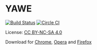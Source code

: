 # YAWE
[![Build Status](https://travis-ci.org/davidkna/YAWE.svg?branch=master)](https://travis-ci.org/davidkna/YAWE)
[![Circle CI](https://circleci.com/gh/davidkna/YAWE.svg?style=svg)](https://circleci.com/gh/davidkna/YAWE)

License: [CC BY-NC-SA 4.0](http://creativecommons.org/licenses/by-nc-sa/4.0/)

Download for [Chrome](https://chrome.google.com/webstore/detail/daffpdngkoncjmbmpbmpkpehjjkffinb/), [Opera](https://addons.opera.com/de/extensions/details/yawe-yet-another-wiki-extension/) and [Firefox](https://addons.mozilla.org/de/firefox/addon/yawe/)
